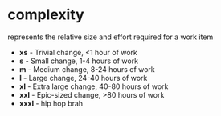 # complexity

represents the relative size and effort required for a work item

- **xs** - Trivial change, <1 hour of work
- **s** - Small change, 1-4 hours of work
- **m** - Medium change, 8-24 hours of work
- **l** - Large change, 24-40 hours of work
- **xl** - Extra large change, 40-80 hours of work
- **xxl** - Epic-sized change, >80 hours of work
- **xxxl** - hip hop brah